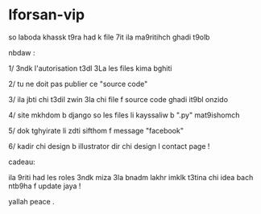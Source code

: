 # lforsan-vip

so laboda khassk t9ra had k file 7it ila ma9ritihch ghadi t9olb

nbdaw :

1/ 3ndk l'autorisation t3dl 3La les files kima bghiti

2/ tu ne doit pas publier ce "source code"

3/ ila jbti chi t3dil zwin 3la chi file f source code ghadi it9bl onzido

4/ site mkhdom b django so les files li kayssaliw b ".py" mat9ishomch

5/ dok tghyirate li zdti sifthom f message "facebook"

6/ kadir chi design b illustrator dir chi design l contact page !

cadeau:

ila 9riti had les roles 3ndk miza 3la bnadm lakhr imklk t3tina chi idea bach ntb9ha f update jaya !

yallah peace .
